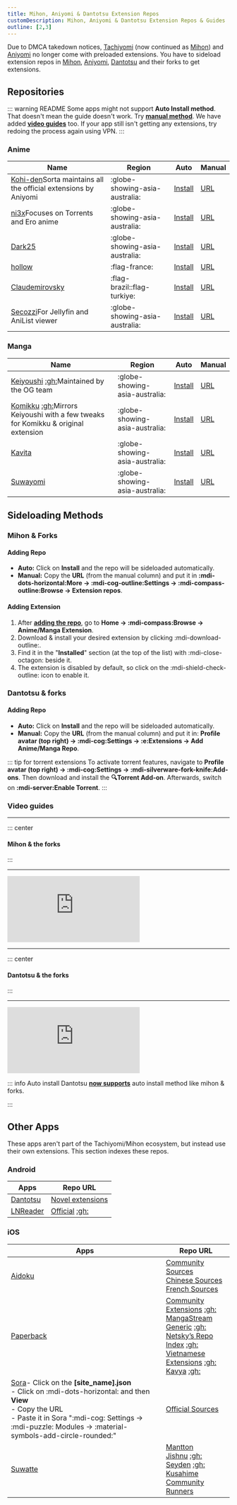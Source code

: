 ```yaml
---
title: Mihon, Aniyomi & Dantotsu Extension Repos
customDescription: Mihon, Aniyomi & Dantotsu Extension Repos & Guides
outline: [2,3]
---
```


<GradientCard title="Extension Repos" description="Mihon, Aniyomi & Dantotsu Extension Repos & Guides" theme="turquoise" variant="thin"/>

Due to DMCA takedown notices, [Tachiyomi](https://tachiyomi.org/) (now continued as [Mihon](https://mihon.app/)) and [Aniyomi](https://aniyomi.org/) no longer come with preloaded extensions. You have to sideload extension repos in [Mihon](https://mihon.app/), [Aniyomi](https://aniyomi.org/), [Dantotsu](https://dantotsuapp.netlify.app/) and their forks to get extensions.

## Repositories

::: warning README
Some apps might not support **Auto Install method**. That doesn't mean the guide doesn't work. Try [**manual method**](#adding-repo). We have added [**video guides**](#video-guides) too. If your app still isn't getting any extensions, try redoing the process again using VPN.
:::

### Anime

| Name | Region | Auto | Manual |
| - | - | - | - |
| [Kohi-den](https://github.com/Kohi-den/extensions)<tooltip>Sorta maintains all the official extensions by Aniyomi</tooltip> | :globe-showing-asia-australia: | [Install](aniyomi://add-repo?url=https://raw.githubusercontent.com/Kohi-den/extensions/main/index.min.json) | [URL](https://raw.githubusercontent.com/Kohi-den/extensions/main/index.min.json) |
| [ni3x](https://github.com/ni3x/aniyomi-extensions)<tooltip>Focuses on Torrents and Ero anime</tooltip> | :globe-showing-asia-australia: | [Install](aniyomi://add-repo?url=https://raw.githubusercontent.com/ni3x/aniyomi-extensions/repo/index.min.json) | [URL](https://raw.githubusercontent.com/ni3x/aniyomi-extensions/repo/index.min.json) |
| [Dark25](https://github.com/Dark25/aniyomi-extensions) | :globe-showing-asia-australia: | [Install](aniyomi://add-repo?url=https://raw.githubusercontent.com/Dark25/aniyomi-extensions/repo/index.min.json) | [URL](https://raw.githubusercontent.com/Dark25/aniyomi-extensions/repo/index.min.json) |
| [hollow](https://codeberg.org/hollow/aniyomi-extensions-fr) | :flag-france: | [Install](aniyomi://add-repo?url=https://codeberg.org/hollow/aniyomi-extensions-fr/media/branch/repo/index.min.json) | [URL](https://codeberg.org/hollow/aniyomi-extensions-fr/media/branch/repo/index.min.json) |
| [Claudemirovsky](https://github.com/Claudemirovsky/cursedyomi-extensions) | :flag-brazil::flag-turkiye: | [Install](aniyomi://add-repo?url=https://raw.githubusercontent.com/Claudemirovsky/cursedyomi-extensions/repo/index.min.json) | [URL](https://raw.githubusercontent.com/Claudemirovsky/cursedyomi-extensions/repo/index.min.json) |
| [Secozzi](https://github.com/Secozzi/aniyomi-extensions)<tooltip>For Jellyfin and AniList viewer</tooltip> | :globe-showing-asia-australia: | [Install](aniyomi://add-repo?url=https://raw.githubusercontent.com/Secozzi/aniyomi-extensions/refs/heads/repo/index.min.json) | [URL](https://raw.githubusercontent.com/Secozzi/aniyomi-extensions/refs/heads/repo/index.min.json) |

### Manga
| Name | Region | Auto | Manual |
| - | - | - | - |
| [Keiyoushi](https://keiyoushi.github.io/) [:gh:](https://github.com/keiyoushi/extensions)<tooltip>Maintained by the OG team</tooltip> | :globe-showing-asia-australia: | [Install](tachiyomi://add-repo?url=https://raw.githubusercontent.com/keiyoushi/extensions/repo/index.min.json) | [URL](https://raw.githubusercontent.com/keiyoushi/extensions/repo/index.min.json) |
| [Komikku](https://komikku-app.github.io/) [:gh:](https://github.com/komikku-app/komikku-extensions)<tooltip>Mirrors Keiyoushi with a few tweaks for Komikku & original extension</tooltip> | :globe-showing-asia-australia: | [Install](tachiyomi://add-repo?url=https://raw.githubusercontent.com/komikku-app/extensions/repo/index.min.json) | [URL](https://raw.githubusercontent.com/komikku-app/extensions/repo/index.min.json) |
| [Kavita](https://github.com/Kareadita/tach-extension/) | :globe-showing-asia-australia: | [Install](tachiyomi://add-repo?url=https://raw.githubusercontent.com/Kareadita/tach-extension/repo/index.min.json) | [URL](https://raw.githubusercontent.com/Kareadita/tach-extension/repo/index.min.json) |
| [Suwayomi](https://github.com/Suwayomi/tachiyomi-extension) | :globe-showing-asia-australia: | [Install](tachiyomi://add-repo?url=https://raw.githubusercontent.com/Suwayomi/tachiyomi-extension/repo/index.min.json) | [URL](https://raw.githubusercontent.com/Suwayomi/tachiyomi-extension/repo/index.min.json) |



## Sideloading Methods

### Mihon & Forks

#### Adding Repo
- **Auto:** Click on **Install** and the repo will be sideloaded automatically.
- **Manual:** Copy the **URL** (from the manual column) and put it in **:mdi-dots-horizontal:More -> :mdi-cog-outline:Settings -> :mdi-compass-outline:Browse -> Extension repos**.

#### Adding Extension
1. After [**adding the repo**](#adding-repo), go to **Home -> :mdi-compass:Browse -> Anime/Manga Extension**.
2. Download & install your desired extension by clicking :mdi-download-outline:.
3. Find it in the "**Installed**" section (at the top of the list) with :mdi-close-octagon: beside it.
4. The extension is disabled by default, so click on the :mdi-shield-check-outline: icon to enable it.

### Dantotsu & forks

#### Adding Repo
- **Auto:** Click on **Install** and the repo will be sideloaded automatically.
- **Manual:** Copy the **URL** (from the manual column) and put it in: **Profile avatar (top right) -> :mdi-cog:Settings -> :e:Extensions -> Add Anime/Manga Repo**.

::: tip for torrent extensions
To activate torrent features, navigate to **Profile avatar (top right) -> :mdi-cog:Settings -> :mdi-silverware-fork-knife:Add-ons**. Then download and install the **:mag:Torrent Add-on**. Afterwards, switch on **:mdi-server:Enable Torrent**.
:::


### Video guides

___

::: center
#### **Mihon & the forks**
:::
___

<div class="video_wrapper"><iframe src="https://www.youtube.com/embed/wemPCkUCyxo" frameborder="0" allowfullscreen></iframe></div>

___

::: center
#### **Dantotsu & the forks**
:::
___

<div class="video_wrapper"><iframe src="https://www.youtube.com/embed/dubXV-R9lUM" frameborder="0" allowfullscreen></iframe></div>

::: info Auto install
Dantotsu [**now supports**](https://github.com/rebelonion/Dantotsu/pull/558/commits/38d68a79761b59f6a5a6cbb7380cfdb99a82b21b) auto install method like mihon & forks.

:::

## Other Apps
These apps aren't part of the Tachiyomi/Mihon ecosystem, but instead use their own extensions. This section indexes these repos.

### Android

| Apps | Repo URL |
|-|-|
| [Dantotsu](https://github.com/rebelonion/Dantotsu) | [Novel extensions](https://github.com/dannovels/novel-extensions) |
| [LNReader](https://lnreader.github.io/) | [Official](https://lnreader.github.io/plugins) [:gh:](https://github.com/LNReader/lnreader-plugins) |


### iOS

| Apps | Repo URL |
|-|-|
| [Aidoku](https://aidoku.app/) | [Community Sources](https://github.com/Skittyblock/aidoku-community-sources) <br> [Chinese Sources](https://github.com/suiyuran/aidoku-zh-sources) <br> [French Sources](https://github.com/Moomooo95/aidoku-french-sources) |
| [Paperback](https://paperback.moe/) | [Community Extensions](https://thenetsky.github.io/community-extensions/0.8/) [:gh:](https://github.com/TheNetsky/community-extensions)  <br> [MangaStream Generic](https://seyden.github.io/extensions-generic-0.8/mangastream/) [:gh:](https://github.com/Seyden/extensions-generic-0.8) <br> [Netsky’s Repo Index](https://thenetsky.github.io/netskys-extensions/) [:gh:](https://github.com/TheNetsky/netskys-extensions) <br> [Vietnamese Extensions](https://huynlx.github.io/Extensions-Viet/) [:gh:](https://github.com/huynlx/Extensions-Viet) <br> [Kavya](https://ack72.github.io/kavya-paperback/) [:gh:](https://github.com/ACK72/kavya-paperback) |
| [Sora](https://github.com/cranci1/Sora)<tooltip>- Click on the **[site_name].json**<br>- Click on :mdi-dots-horizontal: and then **View**<br>- Copy the URL<br>- Paste it in Sora ":mdi-cog: Settings -> :mdi-puzzle: Modules -> :material-symbols-add-circle-rounded:"</tooltip> | [Official Sources](https://github.com/bshar1865/MFS) |
| [Suwatte](https://www.suwatte.app/) | [Mantton](https://aegir.mantton.com/) <br> [Jishnu](https://jishnusen.github.io/SuwatteSources/) [:gh:](https://github.com/jishnusen/SuwatteSources) <br> [Seyden](https://seyden.github.io/extensions-suwatte-generic-6.0/generic/) [:gh:](https://github.com/Seyden/extensions-suwatte-generic-6.0/tree/generic) <br> [Kusahime](https://sources.kusahi.me/) <br> [Community Runners](https://community.suwatte.app/) |